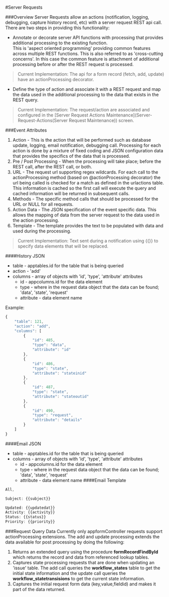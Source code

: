 #Server Requests

###Overview
Server Requests allow an actions (notification, logging, debugging, capture history record, etc) with a server request 
REST api call.  There are two steps in providing this functionality:
* Annotate or decorate server API functions with processing that provides additional processing to the existing function.  
This is 'aspect oriented programming' providing common features across multiple REST functions.  This is also referred to 
as 'cross-cutting concerns'.  In this case the common feature is attachment of additional processing before or after the
REST request is processed. 
>Current Implementation: The api for a form record (fetch, add, update) have an actionProcessing decorator. 
* Define the type of action and associate it with a REST request and map the data used in the additional processing to 
the data that exists in the REST query.
>Current Implementation: The request/action are associated and configured in the [Server Request Actions 
Maintenance](Server-Request-Actions(Server Request Maintenance)) screen.

###Event Attributes
1. Action - This is the action that will be performed such as database update, logging, email notification, debugging 
call.  Processing for each action is done by a mixture of fixed coding and JSON configuration data that provides the 
specifics of the data that is processed.
2. Pre / Post Processing - When the processing will take place; before the REST call, after the REST call, or both.
3. URL - The request url supporting regex wildcards.  For each call to the actionProcessing method (based on @actionProcessing
decorator) the url being called is checked for a match as defined in the urlactions table.  This information is cached so
the first call will execute the query and cached information will be returned in subsequent calls.
4. Methods - The specific method calls that should be processed for the URL or NULL for all requests.
5. Action Data - The JSON specification of the event specific data.  This allows the mapping of data from the server 
request to the data used in the action processing.
6. Template - The template provides the text to be populated with data and used during the processing.
>Current Implementation: Text sent during a notification using {{}} to specify data elements that will be replaced.
 

####History JSON
* table - apptables.id for the table that is being queried
* action - 'add'
* columns - array of objects with 'id', 'type', 'attribute' attributes
  * id - appcolumns.id for the data element
  * type - where in the request data object that the data can be found; 'data', 'state', 'request'
  * attribute - data element name

Example:  
```javascript
{
    "table": 121,
    "action": "add",
    "columns": [
        {
            "id": 485,
            "type": "data",
            "attribute": "id"
        },
        {
            "id": 486,
            "type": "state",
            "attribute": "stateinid"
        },
        {
            "id": 487,
            "type": "state",
            "attribute": "stateoutid"
        },
        {
            "id": 490,
            "type": "request",
            "attribute": "details"
        }
    ]
}
```
####Email JSON
* table - apptables.id for the table that is being queried
* columns - array of objects with 'id', 'type', 'attribute' attributes
  * id - appcolumns.id for the data element
  * type - where in the request data object that the data can be found; 'data', 'state', 'request'
  * attribute - data element name
####Email Template
``` javascript
All,

Subject: {{subject}}

Updated: {{updatedat}}
Activity: {{activity}}
Status: {{status}}
Priority: {{priority}}
```

###Request Query Data
Currently only appformController requests support actionProcessing extensions.  The add and update processing extends the
data available for post processing by doing the following:
1. Returns an extended query using the procedure __formRecordFindById__ which returns the record and data from referenced 
lookup tables.
2. Captures state processing requests that are done when updating an 'issue' table.  The add call queries the __workflow_states__
table to get the initial state information and the update call queries the __workflow_statetransisions__ to get the current
state information.
3. Captures the initial request form data (key,value,fieldid) and makes it part of the data returned.
